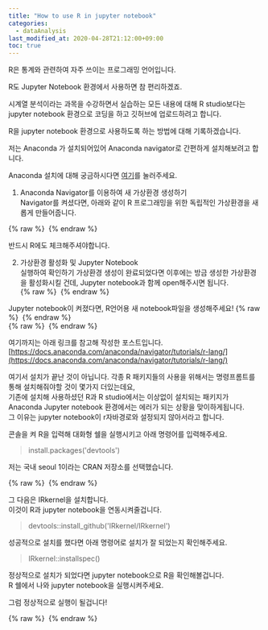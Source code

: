 ```yaml
---
title: "How to use R in jupyter notebook"
categories: 
  - dataAnalysis
last_modified_at: 2020-04-28T21:12:00+09:00
toc: true
---
```


R은 통계와 관련하여 자주 쓰이는 프로그래밍 언어입니다.<br/>

R도 Jupyter Notebook 환경에서 사용하면 참 편리하겠죠.<br/>

시계열 분석이라는 과목을 수강하면서 실습하는 모든 내용에 대해 R studio보다는 jupyter notebook 환경으로 코딩을 하고 깃허브에 업로드하려고 합니다.<br/>

R을 jupyter notebook 환경으로 사용하도록 하는 방법에 대해 기록하겠습니다.<br/>

저는 Anaconda 가 설치되어있어 Anaconda navigator로 간편하게 설치해보려고 합니다.<br/>

Anaconda 설치에 대해 궁금하시다면 [여기](https://ohjinjin.github.io/anaconda/anaconda-navigator/)를 눌러주세요.<br/>

1. Anaconda Navigator를 이용하여 새 가상환경 생성하기<br/>
Navigator를 켜셨다면, 아래와 같이 R 프로그래밍을 위한 독립적인 가상환경을 새롭게 만들어줍니다.<br/>

{% raw %} <img src="https://ohjinjin.github.io/assets/images/20200407r_jupyter/capture1.JPG" alt=""> {% endraw %}

반드시 R에도 체크해주셔야합니다.<br/>

2. 가상환경 활성화 및 Jupyter Notebook<br/> 실행하여 확인하기
가상환경 생성이 완료되었다면 이후에는 방금 생성한 가상환경을 활성화시킬 건데, Jupyter notebook과 함께 open해주시면 됩니다.<br/>
{% raw %} <img src="https://ohjinjin.github.io/assets/images/20200407r_jupyter/capture2.JPG" alt=""> {% endraw %}

Jupyter notebook이 켜졌다면, R언어용 새 notebook파일을 생성해주세요!
{% raw %} <img src="https://ohjinjin.github.io/assets/images/20200407r_jupyter/capture3.JPG" alt=""> {% endraw %}
<br/>
{% raw %} <img src="https://ohjinjin.github.io/assets/images/20200407r_jupyter/capture4.JPG" alt=""> {% endraw %}

여기까지는 아래 링크를 참고해 작성한 포스트입니다.<br/>
[https://docs.anaconda.com/anaconda/navigator/tutorials/r-lang/](https://docs.anaconda.com/anaconda/navigator/tutorials/r-lang/)<br/>

여기서 설치가 끝난 것이 아닙니다. 각종 R 패키지들의 사용을 위해서는 명령프롬트를 통해 설치해줘야할 것이 몇가지 더있는데요,<br/>
기존에 설치해 사용하셨던 R과 R studio에서는 이상없이 설치되는 패키지가 Anaconda Jupyter notebook 환경에서는 에러가 되는 상황을 맞이하게됩니다.<br/>
그 이유는 jupyter notebook이 r자바경로와 설정되지 않아서라고 합니다.<br/>

콘솔을 켜 R을 입력해 대화형 쉘을 실행시키고 아래 명령어를 입력해주세요.<br/>

> install.packages('devtools')<br/>

저는 국내 seoul 1이라는 CRAN 저장소를 선택했습니다.<br/>

{% raw %} <img src="https://ohjinjin.github.io/assets/images/20200407r_jupyter/capture5.JPG" alt=""> {% endraw %}

그 다음은 IRkernel을 설치합니다.<br/>
이것이 R과 jupyter notebook을 연동시켜줄겁니다.<br/>

> devtools::install_github('IRkernel/IRkernel')<br/>

성공적으로 설치를 했다면 아래 명령어로 설치가 잘 되었는지 확인해주세요.<br/>

> IRkernel::installspec()<br/>

정상적으로 설치가 되었다면 jupyter notebook으로 R을 확인해볼겁니다.<br/>
R 쉘에서 나와 jupyter notebook을 실행시켜주세요.<br/>

그럼 정상적으로 실행이 될겁니다!<br/>

{% raw %} <img src="https://ohjinjin.github.io/assets/images/20200407r_jupyter/capture6.JPG" alt=""> {% endraw %}